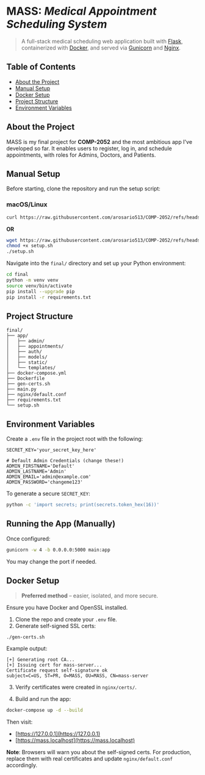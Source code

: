 # **MASS**: _Medical Appointment Scheduling System_

> A full-stack medical scheduling web application built with [Flask](https://flask.palletsprojects.com/en/stable/), containerized with [Docker](https://www.docker.com/), and served via [Gunicorn](https://gunicorn.org/) and [Nginx](https://nginx.org/en/).

## Table of Contents

- [About the Project](#about-the-project)
- [Manual Setup](#manual-setup)
- [Docker Setup](#docker-setup)
- [Project Structure](#project-structure)
- [Environment Variables](#environment-variables)

## About the Project

MASS is my final project for **COMP-2052** and the most ambitious app I've developed so far. It enables users to register, log in, and schedule appointments, with roles for Admins, Doctors, and Patients.

## Manual Setup

Before starting, clone the repository and run the setup script:

### macOS/Linux

```bash
curl https://raw.githubusercontent.com/arosario513/COMP-2052/refs/heads/main/work/final/setup.sh | sh
```

**OR**

```bash
wget https://raw.githubusercontent.com/arosario513/COMP-2052/refs/heads/main/work/final/setup.sh
chmod +x setup.sh
./setup.sh
```

Navigate into the `final/` directory and set up your Python environment:

```bash
cd final
python -m venv venv
source venv/bin/activate
pip install --upgrade pip
pip install -r requirements.txt
```

## Project Structure

```
final/
├── app/
│   ├── admin/
│   ├── appointments/
│   ├── auth/
│   ├── models/
│   ├── static/
│   └── templates/
├── docker-compose.yml
├── Dockerfile
├── gen-certs.sh
├── main.py
├── nginx/default.conf
├── requirements.txt
└── setup.sh
```

## Environment Variables

Create a `.env` file in the project root with the following:

```env
SECRET_KEY='your_secret_key_here'

# Default Admin Credentials (change these!)
ADMIN_FIRSTNAME='Default'
ADMIN_LASTNAME='Admin'
ADMIN_EMAIL='admin@example.com'
ADMIN_PASSWORD='changeme123'
```

To generate a secure `SECRET_KEY`:

```bash
python -c 'import secrets; print(secrets.token_hex(16))'
```

## Running the App (Manually)

Once configured:

```bash
gunicorn -w 4 -b 0.0.0.0:5000 main:app
```

You may change the port if needed.

## Docker Setup

> **Preferred method** – easier, isolated, and more secure.

Ensure you have Docker and OpenSSL installed.

1. Clone the repo and create your `.env` file.
2. Generate self-signed SSL certs:

```bash
./gen-certs.sh
```

Example output:

```
[+] Generating root CA...
[+] Issuing cert for mass-server...
Certificate request self-signature ok
subject=C=US, ST=PR, O=MASS, OU=MASS, CN=mass-server
```

3. Verify certificates were created in `nginx/certs/`.

4. Build and run the app:

```bash
docker-compose up -d --build
```

Then visit:

- [https://127.0.0.1](https://127.0.0.1)
- [https://mass.localhost](https://mass.localhost)

**Note**: Browsers will warn you about the self-signed certs. For production, replace them with real certificates and update `nginx/default.conf` accordingly.
